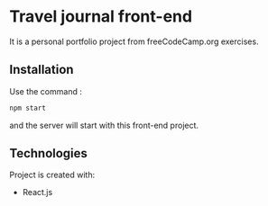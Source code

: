 # Travel journal front-end

It is a personal portfolio project from freeCodeCamp.org exercises.

## Installation

Use the command :

```bash
npm start
```
and the server will start with this front-end project.

## Technologies
Project is created with:
* React.js